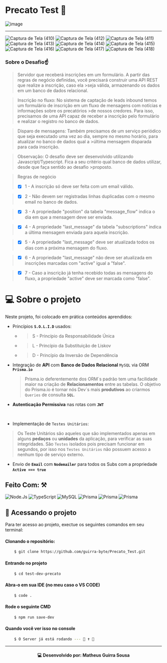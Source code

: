 # Precato Test 💎

![image](https://user-images.githubusercontent.com/77081114/172949635-7835c6f0-69d6-46fb-9481-d495faba86a2.png)

<hr>

![Captura de Tela (410)](https://user-images.githubusercontent.com/77081114/172959815-ba2832de-9222-4c44-89c2-0aae523027cf.png)
![Captura de Tela (412)](https://user-images.githubusercontent.com/77081114/172959936-97494ad9-aeb6-4f72-a534-564b26b638b4.png)
![Captura de Tela (411)](https://user-images.githubusercontent.com/77081114/172959820-62f2576c-8d62-4483-9a8c-570852b62e28.png)
![Captura de Tela (413)](https://user-images.githubusercontent.com/77081114/172959822-c68e089f-445d-4828-b46a-f725b449ac32.png)
![Captura de Tela (414)](https://user-images.githubusercontent.com/77081114/172959823-8a3050d0-f609-4be3-b116-101141dcbd45.png)
![Captura de Tela (415)](https://user-images.githubusercontent.com/77081114/173112252-b59b28c0-680c-4e28-8789-4995e11f6402.png)
![Captura de Tela (416)](https://user-images.githubusercontent.com/77081114/173112254-d2e3f1ef-2b97-4474-a3cd-6f0e2768a8de.png)
![Captura de Tela (417)](https://user-images.githubusercontent.com/77081114/173112256-c54f791a-7513-461c-9cc8-8377f037cb03.png)
![Captura de Tela (418)](https://user-images.githubusercontent.com/77081114/173112258-bd25f89e-ca6f-4299-b623-868ea7f70698.png)


### Sobre o Desafio☝
> Servidor que receberá inscrições em um formulário. A partir das regras de negócio definidas, você precisará construir uma API REST que realize a inscrição, caso ela >seja válida, armazenando os dados em um banco de dados relacional.

>Inscrição no fluxo: No sistema de captação de leads inbound temos um formulário de inscrição em um fluxo de mensagens com notícias e informações sobre os precatórios >de nossos credores. Para isso, precisamos de uma API capaz de receber a inscrição pelo formulário e realizar o registro no banco de dados.

>Disparo de mensagens: Também precisamos de um serviço periódico que seja executado uma vez ao dia, sempre no mesmo horário, para atualizar no banco de dados qual a >última mensagem disparada para cada inscrição.

>Observação: O desafio deve ser desenvolvido utilizando Javascript/Typescript. Fica a seu critério qual banco de dados utilizar, desde que faça sentido ao desafio >proposto.

>Regras de negócio
> - [x] 1 - A inscrição só deve ser feita com um email válido.

> - [x] 2 - Não devem ser registradas linhas duplicadas com o mesmo email no banco de dados.

> - [x] 3 - A propriedade "position" da tabela "message_flow" indica o dia em que a mensagem deve ser enviada.

> - [x] 4 - A propriedade "last_message" da tabela "subscriptions" indica a última mensagem enviada para aquela inscrição.

> - [x] 5 - A propriedade "last_message" deve ser atualizada todos os dias com a próxima mensagem do fluxo.

> - [x] 6 - A propriedade "last_message" não deve ser atualizada em inscrições marcadas com "active" igual a "false".

> - [x] 7 - Caso a inscrição já tenha recebido todas as mensagens do fluxo, a propriedade "active" deve ser marcada como "false".

# 💻 Sobre o projeto

Neste projeto, foi colocado em prática conteúdos aprendidos:

- Princípios **`S.O.L.I.D`** usados:

  -   > S - Princípio da Responsabilidade Única
  -   > L - Princípio da Substituição de Liskov
  -   > D - Princípio da Inversão de Dependência
 
- Integração de **API** com **Banco de Dados Relacional** `MySQL` via ORM **`Prisma.io`**
  > Prisma.io deferentemente dos ORM´s padrão tem uma facilidade maior na criação de **Relacionamentos** entre as tabelas. O objetivo do Prisma.io é tornar nós Dev´s mais **produtivos** ao criarmos `Queries` de consulta **`SQL`**.
- **Autenticação Permissiva** nas rotas com **`JWT`**
<br>

- Implementação de `Testes Unitários`: 
 > Os Teste Unitários são aqueles que são implementados apenas em alguns **pedaços** ou **unidades** da aplicação, para verificar as suas integridades.
 >São `Testes` isolados pois precisam funcionar em segundos, por isso nos `Testes Unitários` não possuem acesso a nenhum tipo de serviço externo.

- Envio de **`Email`** com **`Nodemailer`** para todos os Subs com a propriedade **`Active === true`**


## Feito Com: ⚒
![Node.Js](https://img.shields.io/badge/Node.js-52b788?style=for-the-badge&logo=node.js&logoColor=white)
![TypeScript](https://img.shields.io/badge/TypeScript-00b4d8?style=for-the-badge&logo=typescript&logoColor=white)
![MySQL](https://img.shields.io/badge/MySQL-316192?style=for-the-badge&logo=mysql&logoColor=white)
![Prisma](https://img.shields.io/badge/Prisma-0a9396?style=for-the-badge&logo=prisma&logoColor=white)
![Prisma](https://img.shields.io/badge/Jest-ef5e1b?style=for-the-badge&logo=jest&logoColor=white)
![Prisma](https://img.shields.io/badge/Swagger-4be000?style=for-the-badge&logo=swagger&logoColor=white)


## 📂  Acessando o projeto

Para ter acesso ao projeto, exectue os seguintes comandos em seu terminal:


#### Clonando o repositório:

```bash
    $ git clone https://github.com/guirra-byte/Precato_Test.git
```

#### Entrando no projeto

```bash
    $ cd test-dev-precato
```

#### Abra-o em sua IDE (no meu caso o VS CODE)

```bash
    $ code .
```

#### Rode o seguinte CMD

```bash
    $ npm run save-dev
```

#### Quando você ver isso no console

```bash
    $ O Server já está rodando --- 💜 ✝ 🙌
```

<hr>


<h4 align="center">
    💻   Desenvolvido por: Matheus Guirra Sousa
</h4>
